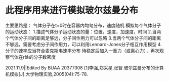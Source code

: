# 此程序用来进行模拟玻尔兹曼分布

主要思路是：
气体分子在t=0时在容器内均匀分布，速度随机
模拟每个气体分子的运动状态：
    1.描述气体分子运动状态的量：位置，速度，加速度，时间
    2.当两个气体分子间的距离足够远，分子间作用力可以忽略
    3.当两个气体分子间的距离不够远，需要考虑分子间作用力，可以利用Lennard-Jones分子相互作用模型
    4.分子的速率应当符合麦克斯韦速率分布
待稳定后加入一重力（或离心力），再次观察气体在r处的分子数密度

2021.11.9||Edited By BUAA 20377308
[1]李强,郑采星,张智.玻尔兹曼分布的计算机模拟[J].大学物理实验,2005(04):75-78.